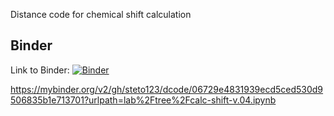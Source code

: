 Distance code for chemical shift calculation


## Binder
Link to Binder: 
[![Binder](https://mybinder.org/badge_logo.svg)](https://mybinder.org/repo/steto123/dcode)


https://mybinder.org/v2/gh/steto123/dcode/06729e4831939ecd5ced530d9506835b1e713701?urlpath=lab%2Ftree%2Fcalc-shift-v.04.ipynb
